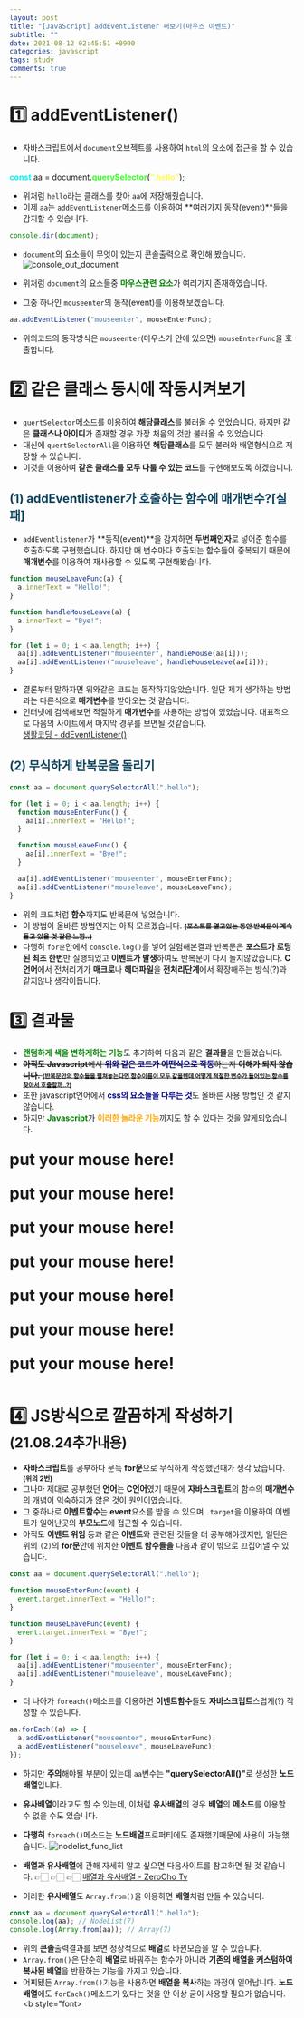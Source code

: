 ```yaml
---
layout: post
title: "[JavaScript] addEventListener 써보기(마우스 이벤트)"
subtitle: ""
date: 2021-08-12 02:45:51 +0900
categories: javascript
tags: study
comments: true
---
```


<h1>1️⃣ addEventListener()</h1>
<kline></kline>

- 자바스크립트에서 `document`오브젝트를 사용하여 `html`의 요소에 접근을 할 수 있습니다.

<kkr>
<b style="color:#10eeee">const</b> aa <rd>=</rd> document.<b style="color:#3afc28">querySelector</b>(<b style="color:#fdfa51">".hello"</b>);<br>
</kkr>

- 위처럼 `hello`라는 클래스를 찾아 `aa`에 저장해줬습니다.
- 이제 `aa`는 `addEventListener`메소드를 이용하여 **여러가지 동작(event)**들을 감지할 수 있습니다.

```javascript
console.dir(document);
```

- `document`의 요소들이 무엇이 있는지 콘솔출력으로 확인해 봤습니다.
  <img src="https://kirkim.github.io/assets/img/js/js10.png" alt="console_out_document">

- 위처럼 `document`의 요소들중 <b style="color:green">마우스관련 요소</b>가 여러가지 존재하였습니다.
- 그중 하나인 `mouseenter`의 동작(event)를 이용해보겠습니다.

```javascript
aa.addEventListener("mouseenter", mouseEnterFunc);
```

- 위의코드의 동작방식은 `mouseenter`(마우스가 안에 있으면) `mouseEnterFunc`을 호출합니다.

<h1 class="ksubject">2️⃣ 같은 클래스 동시에 작동시켜보기</h1>

- `quertSelector`메소드를 이용하여 **해당클래스**를 불러올 수 있었습니다. 하지만 같은 **클래스나 아이디**가 존재할 경우 <rd>가장 처음의 것</rd>만 불러올 수 있었습니다.
- 대신에 `quertSelectorAll`을 이용하면 **해당클래스**를 모두 불러와 배열형식으로 저장할 수 있습니다.
- 이것을 이용하여 **같은 클래스를 모두 다룰 수 있는 코드**를 구현해보도록 하겠습니다.

<kline></kline>

<h2 style="color:#0e435c;">(1) addEventlistener가 호출하는 함수에 매개변수?[실패]</h2>

- `addEventlistener`가 **동작(event)**을 감지하면 **두번째인자**로 넣어준 함수를 호출하도록 구현했습니다. 하지만 매 변수마다 호출되는 <rd>함수들이 중복</rd>되기 때문에 **매개변수**를 이용하여 재사용할 수 있도록 구현해봤습니다.

```javascript
function mouseLeaveFunc(a) {
  a.innerText = "Hello!";
}

function handleMouseLeave(a) {
  a.innerText = "Bye!";
}

for (let i = 0; i < aa.length; i++) {
  aa[i].addEventListener("mouseenter", handleMouse(aa[i]));
  aa[i].addEventListener("mouseleave", handleMouseLeave(aa[i]));
}
```

- 결론부터 말하자면 위와같은 코드는 <rd>동작하지않았습니다.</rd> 일단 제가 생각하는 방법과는 다른식으로 **매개변수**를 받아오는 것 같습니다.
- 인터넷에 검색해보면 적절하게 **매개변수**를 사용하는 방법이 있었습니다. 대표적으로 다음의 사이트에서 마지막 경우를 보면될 것같습니다.<br>
  <a href="https://opentutorials.org/course/1375/6761">생활코딩 - ddEventListener()</a>

<kline></kline>

<h2 style="color:#0e435c;">(2) 무식하게 반복문을 돌리기</h2>

```javascript
const aa = document.querySelectorAll(".hello");

for (let i = 0; i < aa.length; i++) {
  function mouseEnterFunc() {
    aa[i].innerText = "Hello!";
  }

  function mouseLeaveFunc() {
    aa[i].innerText = "Bye!";
  }

  aa[i].addEventListener("mouseenter", mouseEnterFunc);
  aa[i].addEventListener("mouseleave", mouseLeaveFunc);
}
```

- 위의 코드처럼 **함수**까지도 반복문에 넣었습니다.
- 이 방법이 올바른 방법인지는 아직 모르겠습니다. ~~<b style="font-size:85%">(**포스트**를 열고있는 동안 **반복문**이 계속돌고 있을 것 같은 느낌..)</b>~~
- 다행히 `for문`안에서 `console.log()`를 넣어 실험해본결과 <rd>반복문</rd>은 **포스트가 로딩된 최초 한번**만 실행되었고 <b style="color:gree">이벤트가 발생</b>하여도 <rd>반복문</rd>이 다시 돌지않았습니다. **C언어**에서 <rd>전처리기</rd>가 **매크로**나 **헤더파일**을 **전처리단계**에서 확장해주는 방식(?)과 같지않나 생각이듭니다.

<h1 class="ksubject">3️⃣ 결과물</h1>

- <b style="color:green">랜덤하게 색을 변하게하는 기능</b>도 추가하여 다음과 같은 **결과물**을 만들었습니다.
- ~~**아직도** **Javascript**에서 <b style="color:navy">위와 같은 코드가 어떤식으로 작동</b>하는지 **이해가 되지 않습니다.** <b style="font-size:75%">(반복문안의 함수들을 펼쳐놓는다면 함수이름이 모두 같을텐데 어떻게 적절한 변수가 들어있는 함수를 찾아서 호출할까..?)</b>~~
- 또한 javascript언어에서 <b style="color:navy">css의 요소들을 다루는 것</b>도 올바른 사용 방법인 것 같지 않습니다.
- 하지만 <b style="color:green">Javascript</b>가 <b style="color:orange">이러한 놀라운 기능</b>까지도 할 수 있다는 것을 알게되었습니다.

<b class="hello">put your mouse here!</b><br>
<b class="hello">put your mouse here!</b><br>
<b class="hello">put your mouse here!</b><br>
<b class="hello">put your mouse here!</b><br>
<b class="hello">put your mouse here!</b><br>
<b class="hello">put your mouse here!</b><br>
<b class="hello">put your mouse here!</b><br>

<script>
	const aa = document.querySelectorAll(".hello");
	for(let i = 0; i < aa.length; i++)
	{
		function mouseEnterFunc() {
			aa[i].style.color = "#"+(parseInt(Math.random()*0xffffff)).toString(16);
			aa[i].style.fontSize = "300%";
			aa[i].innerText = "Hello Mouse!";
		}
		function mouseLeaveFunc() {
			aa[i].style.color = "#"+(parseInt(Math.random()*0xffffff)).toString(16);
			aa[i].style.fontSize = "200%";
			aa[i].innerText = "@@@@@@@@@@@";
		}
		aa[i].addEventListener("mouseenter", mouseEnterFunc);
		aa[i].addEventListener("mouseleave", mouseLeaveFunc);
}
</script>
<style>
	.hello {
		font-size:200%;
		line-height: 60px;
	}
</style>

<h1 class="ksubject">4️⃣ JS방식으로 깔끔하게 작성하기<b style="font-size:85%">(21.08.24추가내용)</b></h1>

- <b class="orange">자바스크립트</b>를 공부하다 문득 **for문**으로 무식하게 작성했던때가 생각 났습니다. <b style="font-size:85%">(위의 2번)</b>
- 그나마 제대로 공부했던 **언어**는 <b class="blue">C언어</b>였기 때문에 <b class="orange">자바스크립트</b>의 함수의 **매개변수**의 개념이 익숙하지가 않은 것이 원인이였습니다.
- 그 중하나로 **이벤트함수**는 **event**요소를 받을 수 있으며 `.target`을 이용하여 이벤트가 일어난곳의 **부모노드**에 접근할 수 있습니다.
- 아직도 **이벤트 위임** 등과 같은 **이벤트**와 관련된 것들을 더 공부해야겠지만, 일단은 위의 `(2)`의 <b class="red">for문</b>안에 위치한 <b class="green">이벤트 함수들을</b> 다음과 같이 밖으로 끄집어낼 수 있습니다.

```javascript
const aa = document.querySelectorAll(".hello");

function mouseEnterFunc(event) {
  event.target.innerText = "Hello!";
}

function mouseLeaveFunc(event) {
  event.target.innerText = "Bye!";
}

for (let i = 0; i < aa.length; i++) {
  aa[i].addEventListener("mouseenter", mouseEnterFunc);
  aa[i].addEventListener("mouseleave", mouseLeaveFunc);
}
```

- 더 나아가 `foreach()`메소드를 이용하면 <b class="green">이벤트함수</b>들도 <b class="orange">자바스크립트</b>스럽게(?) 작성할 수 있습니다.

```javascript
aa.forEach((a) => {
  a.addEventListener("mouseenter", mouseEnterFunc);
  a.addEventListener("mouseleave", mouseLeaveFunc);
});
```

- 하지만 <b class="red">주의</b>해야될 부분이 있는데 `aa`변수는 <b class="green">"querySelectorAll()"</b>로 생성한 <b class="yellow">노드배열</b>입니다.
- <b class="yellow">유사배열</b>이라고도 할 수 있는데, 이처럼 **유사배열**의 경우 <b class="red">배열</b>의 **메소드**를 이용할 수 없을 수도 있습니다.
- **다행히** `foreach()`메소드는 <b class="yellow">노드배열</b>프로퍼티에도 존재했기때문에 사용이 가능했습니다.
  <img src="https://kirkim.io/assets/img/js/arrayfunc/4.png" alt="nodelist_func_list">

- **배열과 유사배열**에 관해 자세히 알고 싶으면 다음사이트를 참고하면 될 것 같습니다.
  👉🏻 👉🏻 👉🏻 <a href="https://www.zerocho.com/category/JavaScript/post/5af6f9e707d77a001bb579d2">배열과 유사배열 - ZeroCho Tv</a>
- 이러한 **유사배열**도 `Array.from()`을 이용하면 **배열**처럼 만들 수 있습니다.

```javascript
const aa = document.querySelectorAll(".hello");
console.log(aa); // NodeList(7)
console.log(Array.from(aa)); // Array(7)
```

- 위의 **콘솔**출력결과를 보면 정상적으로 **배열**로 바뀐모습을 알 수 있습니다.
- `Array.from()`은 단순히 **배열**로 바꿔주는 함수가 아니라 **기존의 배열을 커스텀하여 복사된 배열**을 반환하는 기능을 가지고 있습니다.
- 어찌됐든 `Array.from()`기능을 사용하면 <b class="red">배열을 복사</b>하는 과정이 일어납니다. **노드배열**에도 `forEach()`메소드가 있다는 것을 안 이상 굳이 사용할 필요가 없습니다. <b style="font>
